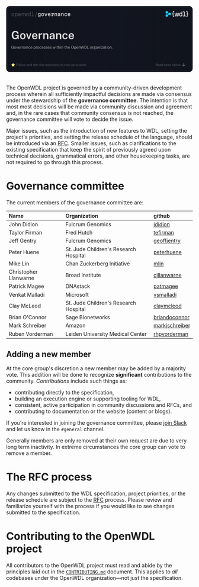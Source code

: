<div style="align: center">
  <img src=".github/assets/readme-header.svg">
</div>

<br />

The OpenWDL project is governed by a community-driven development process wherein all sufficiently impactful decisions are made via consensus under the stewardship of the **governance committee**.
The intention is that most most decisions will be made via community discussion and agreement and, in the rare cases that community consensus is not reached, the governance committee will vote to decide the issue.

Major issues, such as the introduction of new features to WDL, setting the project's priorities, and setting the release schedule of the language, should be introduced via an [RFC](./RFC.md).
Smaller issues, such as clarifications to the existing specification that keep the spirit of previously agreed upon technical decisions, grammatical errors, and other housekeeping tasks, are not required to go through this process.

# Governance committee

The current members of the governance committee are:

| Name                  | Organization                          | github                                              |
| :-------------------- | :------------------------------------ | :-------------------------------------------------- |
| John Didion           | Fulcrum Genomics                      | [jdidion](https://github.com/jdidion)               |
| Taylor Firman         | Fred Hutch                            | [tefirman](https://github.com/tefirman)             |
| Jeff Gentry           | Fulcrum Genomics                      | [geoffjentry](https://github.com/geoffjentry)       |
| Peter Huene           | St. Jude Children's Research Hospital | [peterhuene](https://github.com/peterhuene)         |
| Mike Lin              | Chan Zuckerberg Initiative            | [mlin](https://github.com/mlin)                     |
| Christopher Llanwarne | Broad Institute                       | [cjllanwarne](https://github.com/cjllanwarne)       |
| Patrick Magee         | DNAstack                              | [patmagee](https://github.com/patmagee)             |
| Venkat Malladi        | Microsoft                             | [vsmalladi](https://github.com/vsmalladi)           |
| Clay McLeod           | St. Jude Children's Research Hospital | [claymcleod](https://github.com/claymcleod)         |
| Brian O'Connor        | Sage Bionetworks                      | [briandoconnor](https://github.com/briandoconnor)   |
| Mark Schreiber        | Amazon                                | [markjschreiber](https://github.com/markjschreiber) |
| Ruben Vorderman       | Leiden University Medical Center      | [rhpvorderman](https://github.com/rhpvorderman)     |

## Adding a new member

At the core group's discretion a new member may be added by a majority vote. This addition will be done to recognize **significant** contributions to the community. _Contributions_ include such things as:

- contributing directly to the specification,
- building an execution engine or supporting tooling for WDL,
- consistent, active participation in community discussions and RFCs, and
- contributing to documentation or the website (content or blogs).

If you're interested in joining the governance committee, please [join Slack][join-slack] and let us know in the `#general` channel.

Generally members are only removed at their own request are due to very long term inactivity. In extreme circumstances the core group can vote to remove a member.

# The RFC process

Any changes submitted to the WDL specification, project priorities, or the release schedule are subject to the [RFC](RFC.md) process. Please review and familiarize yourself with the process if you would like to see changes submitted to the specification.

# Contributing to the OpenWDL project

All contributors to the OpenWDL project must read and abide by the principles laid out in the [`CONTRIBUTING.md`](./CONTRIBUTING.md) document. This applies to _all_ codebases under the OpenWDL organization—not just the specification.

[join-slack]: https://join.slack.com/t/openwdl/shared_invite/zt-ctmj4mhf-cFBNxIiZYs6SY9HgM9UAVw
